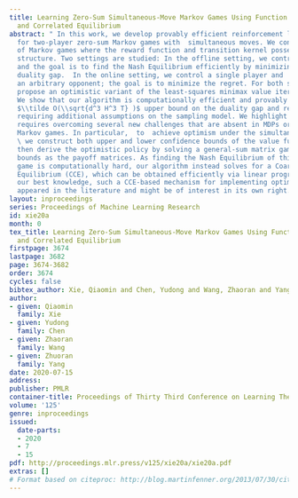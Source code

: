 ```yaml
---
title: Learning Zero-Sum Simultaneous-Move Markov Games Using Function Approximation
  and Correlated Equilibrium
abstract: " In this work, we develop provably efficient reinforcement learning algorithms
  for two-player zero-sum Markov games with  simultaneous moves. We consider a family
  of Markov games where the reward function and transition kernel possess a linear
  structure. Two settings are studied: In the offline setting, we control both players
  and the goal is to find the Nash Equilibrium efficiently by minimizing the worst-case
  duality gap.  In the online setting, we control a single player and  play against
  an arbitrary opponent; the goal is to minimize the regret. For both settings, we
  propose an optimistic variant of the least-squares minimax value iteration algorithm.
  We show that our algorithm is computationally efficient and provably achieves an
  $\\tilde O(\\sqrt{d^3 H^3 T} )$ upper bound on the duality gap and regret, without
  requiring additional assumptions on the sampling model. We highlight that our setting
  requires overcoming several new challenges that are absent in MDPs or turn-based
  Markov games. In particular,  to  achieve optimism under the simultaneous-move games,
  \ we construct both upper and lower confidence bounds of the value function, and
  then derive the optimistic policy by solving a general-sum matrix game with these
  bounds as the payoff matrices. As finding the Nash Equilibrium of this general-sum
  game is computationally hard, our algorithm instead solves for a Coarse Correlated
  Equilibrium (CCE), which can be obtained efficiently via linear programming. To
  our best knowledge, such a CCE-based mechanism for implementing optimism has not
  appeared in the literature and might be of interest in its own right."
layout: inproceedings
series: Proceedings of Machine Learning Research
id: xie20a
month: 0
tex_title: Learning Zero-Sum Simultaneous-Move Markov Games Using Function Approximation
  and Correlated Equilibrium
firstpage: 3674
lastpage: 3682
page: 3674-3682
order: 3674
cycles: false
bibtex_author: Xie, Qiaomin and Chen, Yudong and Wang, Zhaoran and Yang, Zhuoran
author:
- given: Qiaomin
  family: Xie
- given: Yudong
  family: Chen
- given: Zhaoran
  family: Wang
- given: Zhuoran
  family: Yang
date: 2020-07-15
address: 
publisher: PMLR
container-title: Proceedings of Thirty Third Conference on Learning Theory
volume: '125'
genre: inproceedings
issued:
  date-parts:
  - 2020
  - 7
  - 15
pdf: http://proceedings.mlr.press/v125/xie20a/xie20a.pdf
extras: []
# Format based on citeproc: http://blog.martinfenner.org/2013/07/30/citeproc-yaml-for-bibliographies/
---
```

